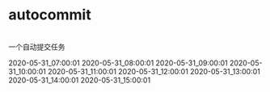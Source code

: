 #  autocommit
<br>
一个自动提交任务

<br>

2020-05-31_07:00:01
2020-05-31_08:00:01
2020-05-31_09:00:01
2020-05-31_10:00:01
2020-05-31_11:00:01
2020-05-31_12:00:01
2020-05-31_13:00:01
2020-05-31_14:00:01
2020-05-31_15:00:01
